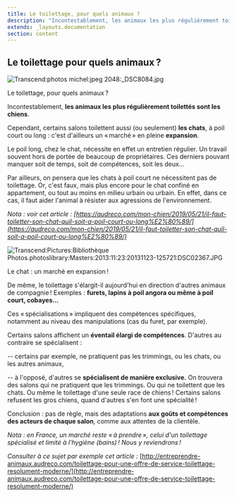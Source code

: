 ```yaml
---
title: Le toilettage, pour quels animaux ?
description: "Incontestablement, les animaux les plus régulièrement toilettés sont les chiens. Cependant, certains salons toilettent aussi (ou seulement) les chats, à poil court ou long : c'est d'ailleurs un « marché » en pleine expansion. Le poil long, chez le chat, nécessite en effet un entretien régulier. Un travail souvent hors de portée de beaucoup de propriétaires. Ces derniers pouvant manquer soit de temps, soit de compétences, soit les deux..."
extends: _layouts.documentation
section: content
---
```


Le toilettage pour quels animaux ?
-----------------------------------

![Transcend:photos michel:jpeg
2048:\_DSC8084.jpg](../../../assets/img/tmp-img/image3.jpeg)

Le toilettage, pour quels animaux ?

Incontestablement, **les animaux les plus régulièrement toilettés sont
les chiens**.

Cependant, certains salons toilettent aussi (ou seulement) **les
chats**, à poil court ou long : c'est d'ailleurs un « marché » en pleine
**expansion**.

Le poil long, chez le chat, nécessite en effet un entretien régulier. Un
travail souvent hors de portée de beaucoup de propriétaires. Ces
derniers pouvant manquer soit de temps, soit de compétences, soit les
deux...

Par ailleurs, on pensera que les chats à poil court ne nécessitent pas
de toilettage. Or, c'est faux, mais plus encore pour le chat confiné en
appartement, ou tout au moins en milieu urbain ou urbain. En effet, dans
ce cas, il faut aider l'animal à résister aux agressions de
l'environnement.

*Nota : voir cet article :
[https://audreco.com/mon-chien/2019/05/21/il-faut-toiletter-son-chat-quil-soit-a-poil-court-ou-long%E2%80%89/](https://audreco.com/mon-chien/2019/05/21/il-faut-toiletter-son-chat-quil-soit-a-poil-court-ou-long%E2%80%89/)*

![Transcend:Pictures:Bibliothèque
Photos.photoslibrary:Masters:2013:11:23:20131123-125721:DSC02367.JPG](../../../assets/img/tmp-img/image4.jpeg)

Le chat : un marché en expansion !

De même, le toilettage s'élargit-il aujourd'hui en direction d'autres
animaux de compagnie ! Exemples : **furets, lapins à poil angora ou même
à poil court, cobayes...**

Ces « spécialisations » impliquent des compétences spécifiques,
notamment au niveau des manipulations (cas du furet, par exemple).

Certains salons affichent un **éventail élargi de compétences**.
D'autres au contraire se spécialisent :

-- certains par exemple, ne pratiquent pas les trimmings, ou les chats,
ou les autres animaux,

-- à l'opposé, d'autres se **spécialisent de manière exclusive.** On
trouvera des salons qui ne pratiquent que les trimmings. Ou qui ne
toilettent que les chats. Ou même le toilettage d'une seule race de
chiens ! Certains salons refusent les gros chiens, quand d'autres
s'en font une spécialité !

Conclusion : pas de règle, mais des adaptations **aux goûts et
compétences des acteurs de chaque salon**, comme aux attentes de la
clientèle.

*Nota : en France, un marché reste « à prendre », celui d'un toilettage
spécialisé et limité à l'hygiène (bains) ! Nous y reviendrons !*

*Consulter à ce sujet par exemple cet article :*
[http://entreprendre-animaux.audreco.com/toilettage-pour-une-offre-de-service-toilettage-resolument-moderne/](http://entreprendre-animaux.audreco.com/toilettage-pour-une-offre-de-service-toilettage-resolument-moderne/)

